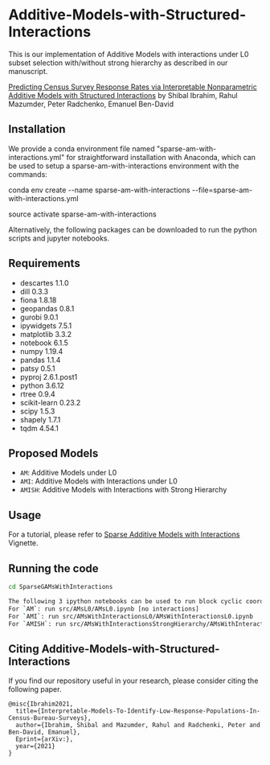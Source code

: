 # Additive-Models-with-Structured-Interactions

This is our implementation of Additive Models with interactions under L0 subset selection with/without strong hierarchy as described in our manuscript.

[Predicting Census Survey Response Rates via Interpretable Nonparametric Additive Models with Structured Interactions](https://arxiv.org/3891614) by Shibal Ibrahim, Rahul Mazumder, Peter Radchenko, Emanuel Ben-David

## Installation
We provide a conda environment file named "sparse-am-with-interactions.yml" for straightforward installation with Anaconda, which can be used to setup a sparse-am-with-interactions environment with the commands:

conda env create --name sparse-am-with-interactions --file=sparse-am-with-interactions.yml

source activate sparse-am-with-interactions

Alternatively, the following packages can be downloaded to run the python scripts and jupyter notebooks.

## Requirements
* descartes                 1.1.0
* dill                      0.3.3 
* fiona                     1.8.18
* geopandas                 0.8.1
* gurobi                    9.0.1 
* ipywidgets                7.5.1
* matplotlib                3.3.2 
* notebook                  6.1.5
* numpy                     1.19.4 
* pandas                    1.1.4
* patsy                     0.5.1
* pyproj                    2.6.1.post1
* python                    3.6.12 
* rtree                     0.9.4
* scikit-learn              0.23.2
* scipy                     1.5.3
* shapely                   1.7.1
* tqdm                      4.54.1
 
## Proposed Models
* `AM`: Additive Models under L0
* `AMI`: Additive Models with Interactions under L0
* `AMISH`: Additive Models with Interactions with Strong Hierarchy

## Usage
For a tutorial, please refer to [Sparse Additive Models with Interactions](https://brjhsu.github.io/desktop-tutorial/#introduction-to-generalized-additive-models) Vignette.

## Running the code

```bash
cd SparseGAMsWithInteractions

The following 3 ipython notebooks can be used to run block cyclic coordinate descent algorithm for the three models
For `AM`: run src/AMsL0/AMsL0.ipynb [no interactions]
For `AMI`: run src/AMsWithInteractionsL0/AMsWithInteractionsL0.ipynb
For `AMISH`: run src/AMsWithInteractionsStrongHierarchy/AMsWithInteractionsStrongHierarchy.ipynb
```

## Citing Additive-Models-with-Structured-Interactions
If you find our repository useful in your research, please consider citing the following paper.

```
@misc{Ibrahim2021,
  title={Interpretable-Models-To-Identify-Low-Response-Populations-In-Census-Bureau-Surveys},
  author={Ibrahim, Shibal and Mazumder, Rahul and Radchenki, Peter and Ben-David, Emanuel},
  Eprint={arXiv:},
  year={2021}
}
```


